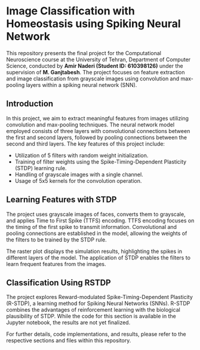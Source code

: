 # Image Classification with Homeostasis using Spiking Neural Network

This repository presents the final project for the Computational Neuroscience course at the University of Tehran, Department of Computer Science, conducted by **Amir Naderi (Student ID: 610398126)** under the supervision of **M. Ganjtabesh**. The project focuses on feature extraction and image classification from grayscale images using convolution and max-pooling layers within a spiking neural network (SNN).

## Introduction

In this project, we aim to extract meaningful features from images utilizing convolution and max-pooling techniques. The neural network model employed consists of three layers with convolutional connections between the first and second layers, followed by pooling connections between the second and third layers. The key features of this project include:

- Utilization of 5 filters with random weight initialization.
- Training of filter weights using the Spike-Timing-Dependent Plasticity (STDP) learning rule.
- Handling of grayscale images with a single channel.
- Usage of 5x5 kernels for the convolution operation.

## Learning Features with STDP

The project uses grayscale images of faces, converts them to grayscale, and applies Time to First Spike (TTFS) encoding. TTFS encoding focuses on the timing of the first spike to transmit information. Convolutional and pooling connections are established in the model, allowing the weights of the filters to be trained by the STDP rule.

The raster plot displays the simulation results, highlighting the spikes in different layers of the model. The application of STDP enables the filters to learn frequent features from the images.

## Classification Using RSTDP

The project explores Reward-modulated Spike-Timing-Dependent Plasticity (R-STDP), a learning method for Spiking Neural Networks (SNNs). R-STDP combines the advantages of reinforcement learning with the biological plausibility of STDP. While the code for this section is available in the Jupyter notebook, the results are not yet finalized.

For further details, code implementations, and results, please refer to the respective sections and files within this repository.